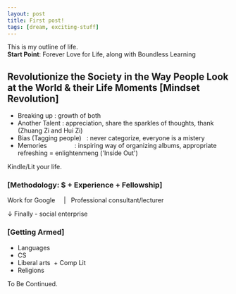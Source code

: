 ```yaml
---
layout: post
title: First post!
tags: [dream, exciting-stuff]
---
```


This is my outline of life.  
**Start Point**: Forever Love for Life, along with Boundless Learning

## Revolutionize the Society in the Way People Look at the World & their Life Moments [Mindset Revolution]

* Breaking up             : growth of both
* Another Talent          : appreciation, share the sparkles of thoughts, thank (Zhuang Zi and Hui Zi)
* Bias (Tagging people)   : never categorize, everyone is a mistery
* Memories                : inspiring way of organizing albums, appropriate refreshing = enlightenmeng ('Inside Out')

Kindle/Lit your life.

### [Methodology: $ + Experience + Fellowship]

Work for Google     |   Professional consultant/lecturer

↓ Finally - social enterprise

### [Getting Armed]

- Languages
- CS
- Liberal arts
  + Comp Lit
- Religions

To Be Continued.
